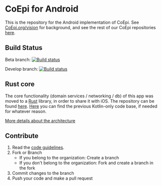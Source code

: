 # CoEpi for Android

This is the repository for the Android implementation of CoEpi. See [CoEpi.org/vision](https://www.coepi.org/vision) for background, and see the rest of our CoEpi repositories [here](https://github.com/Co-Epi). 

## Build Status
Beta branch: [![Build status](https://build.appcenter.ms/v0.1/apps/b313d675-577e-4bc4-b2db-d63532fbe872/branches/beta/badge)](https://appcenter.ms/users/danamlewis/apps/CoEpi-Android/build/branches/beta)

Develop branch: [![Build status](https://build.appcenter.ms/v0.1/apps/47ac0cf2-0d7b-478d-aa84-7ac684085222/branches/develop/badge)](https://appcenter.ms/users/scottleibrand/apps/CoEpi-Android/build/branches/develop)

## Rust core

The core functionality (domain services / networking / db) of this app was moved to a [Rust](https://www.rust-lang.org/) library, in order to share it with iOS. The repository can be found [here](https://github.com/Co-Epi/app-backend-rust). [Here](https://github.com/Co-Epi/app-android/tree/9e3d7619885da3dafc5613e2e57c15af44bebd06) you can find the previous Kotlin-only code base, if needed for whatever reason.

[More details about the architecture](https://github.com/Co-Epi/app-android/wiki/Architecture)

## Contribute


1. Read the [code guidelines](https://github.com/Co-Epi/app-android/wiki/Code-guidelines).
2. Fork or Branch
    - If you belong to the organization: Create a branch
    - If you don't belong to the organization: Fork and create a branch in the fork
3. Commit changes to the branch
4. Push your code and make a pull request
